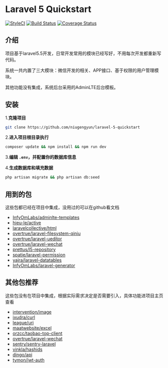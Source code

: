 # Laravel 5 Quickstart
[![StyleCI](https://styleci.io/repos/109128127/shield?branch=master)](https://styleci.io/repos/109128127) [![Build Status](https://travis-ci.org/niugengyun/laravel-5-quickstart.svg?branch=master)](https://travis-ci.org/niugengyun/laravel-5-quickstart) [![Coverage Status](https://coveralls.io/repos/github/niugengyun/laravel-5-quickstart/badge.svg?branch=master)](https://coveralls.io/github/niugengyun/laravel-5-quickstart?branch=master)

## 介绍

项目基于laravel5.5开发，日常开发常用的模块已经写好，不用每次开发都重新写代码。

系统一共内置了三大模块：微信开发的相关、APP接口、基于权限的用户管理模块。

其他功能没有集成，系统后台采用的AdminLTE后台模板。



## 安装

1.**克隆项目**

```bash
git clone https://github.com/niugengyun/laravel-5-quickstart
```

2.**进入项目根目录执行**

```bash
composer update && npm install && npm run dev
```

3.**编辑 `.env`，并配置你的数据库信息**

4.**生成数据库和填充数据**

```bash
php artisan migrate && php artisan db:seed
```



## 用到的包

这些包都已经在项目中集成，没用过的可以在github看文档


- [InfyOmLabs/adminlte-templates](https://github.com/InfyOmLabs/adminlte-templates)
- [hieu-le/active](https://github.com/letrunghieu/active)
- [laravelcollective/html](https://github.com/LaravelCollective/html)
- [overtrue/laravel-filesystem-qiniu](https://github.com/overtrue/laravel-filesystem-qiniu)
- [overtrue/laravel-ueditor](https://github.com/overtrue/laravel-ueditor)
- [overtrue/laravel-wechat](https://github.com/overtrue/laravel-wechat)
- [prettus/l5-repository](https://github.com/andersao/l5-repository)
- [spatie/laravel-permission](https://github.com/spatie/laravel-permission)
- [yajra/laravel-datatables](https://github.com/yajra/laravel-datatables)
- [InfyOmLabs/laravel-generator](https://github.com/InfyOmLabs/laravel-generator)





## 其他包推荐

这些包没有在项目中集成，根据实际需求决定是否需要引入，具体功能进项目主页查看

- [intervention/image](https://github.com/Intervention/image)
- [ixudra/curl](https://github.com/ixudra/curl)
- [league/uri](https://github.com/thephpleague/uri)
- [maatwebsite/excel](https://github.com/Maatwebsite/Laravel-Excel)
- [orzcc/taobao-top-client](https://github.com/orzcc/taobao-top-client)
- [overtrue/laravel-wechat](https://github.com/overtrue/laravel-wechat)
- [sentry/sentry-laravel](https://github.com/getsentry/sentry-laravel)
- [vinkla/hashids](https://github.com/vinkla/laravel-hashids)
- [dingo/api](https://github.com/dingo/api)
- [tymon/jwt-auth](https://github.com/tymondesigns/jwt-auth)